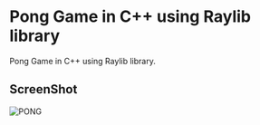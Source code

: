 # Pong Game in C++ using Raylib library
Pong Game in C++ using Raylib library.



## ScreenShot

![PONG](https://github.com/uvenkatateja/CPP-PING-PONG-GAME/assets/118493739/323a0285-d30d-4fe7-838f-6906f481bb45)
